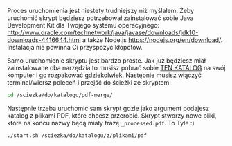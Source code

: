 Proces uruchomienia jest niestety trudniejszy niż myślałem. Żeby uruchomić skrypt będziesz potrzebował zainstalować sobie Java Development Kit dla Twojego systemu operacyjnego: http://www.oracle.com/technetwork/java/javase/downloads/jdk10-downloads-4416644.html a także Node.js https://nodejs.org/en/download/. Instalacja nie powinna Ci przyspożyć kłopotów.

Samo uruchomienie skryptu jest bardzo proste. Jak już będziesz miał zainstalowane oba narzędzia to musisz pobrać sobie [TEN KATALOG](https://github.com/lukejagodzinski/pdf-merge/archive/master.zip) na swój komputer i go rozpakować gdziekolwiek. Następnie musisz włączyć terminal/wiersz poleceń i przejść do ścieżki ze skryptem:

```sh
cd /sciezka/do/katalogu/pdf-merge/
```

Następnie trzeba uruchomić sam skrypt gdzie jako argument podajesz katalog z plikami PDF, które chcesz przerobić. Skrypt stworzy nowe pliki, które na końcu nazwy będą miały frazę `_processed.pdf`. To Tyle :)

```sh
./start.sh /sciezka/do/katalogu/z/plikami/pdf
```
